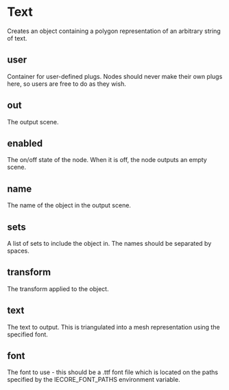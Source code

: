 # Text

Creates an object containing a polygon representation
of an arbitrary string of text.

## user

 Container for user-defined plugs. Nodes
should never make their own plugs here,
so users are free to do as they wish.

## out

 The output scene.

## enabled

 The on/off state of the node. When it is off, the node outputs
an empty scene.

## name

 The name of the object in the output scene.

## sets

 A list of sets to include the object in. The
names should be separated by spaces.

## transform

 The transform applied to the object.

## text

 The text to output. This is triangulated into a mesh
representation using the specified font.

## font

 The font to use - this should be a .ttf font file which
is located on the paths specified by the IECORE_FONT_PATHS
environment variable.

